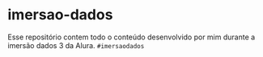 # imersao-dados
Esse repositório contem todo o conteúdo desenvolvido por mim durante a imersão dados 3 da Alura. `#imersaodados` 

